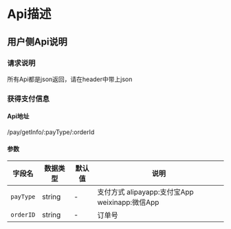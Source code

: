 # Api描述
## 用户侧Api说明
### 请求说明
所有Api都是json返回，请在header中带上json

### 获得支付信息
#### Api地址
/pay/getInfo/:payType/:orderId
#### 参数
| 字段名 | 数据类型 | 默认值 | 说明 |
| ----- | ------- | ----- | --- |
| `payType` | string | - | 支付方式 alipayapp:支付宝App weixinapp:微信App |
| `orderID` | string | - | 订单号 |
